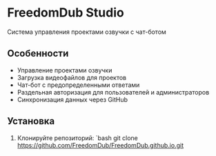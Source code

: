# FreedomDub Studio

Система управления проектами озвучки с чат-ботом

## Особенности

- Управление проектами озвучки
- Загрузка видеофайлов для проектов
- Чат-бот с предопределенными ответами
- Раздельная авторизация для пользователей и администраторов
- Синхронизация данных через GitHub

## Установка

1. Клонируйте репозиторий:
   `bash
   git clone https://github.com/FreedomDub/FreedomDub.github.io.git